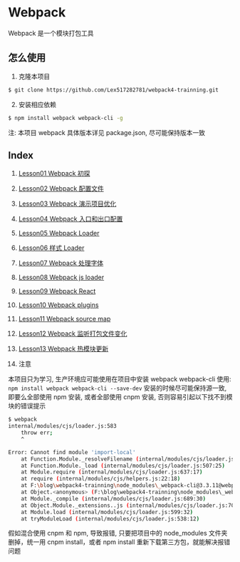 # Webpack

Webpack 是一个模块打包工具

## 怎么使用

1. 克隆本项目

```bash
$ git clone https://github.com/Lex517282781/webpack4-trainning.git
```

2. 安装相应依赖

```bash
$ npm install webpack webpack-cli -g
```

注: 本项目 webpack 具体版本详见 package.json, 尽可能保持版本一致

## Index

1. [Lesson01 Webpack 初探](https://github.com/Lex517282781/webpack4-trainning/tree/master/lesson01)
1. [Lesson02 Webpack 配置文件](https://github.com/Lex517282781/webpack4-trainning/tree/master/lesson02)
1. [Lesson03 Webpack 演示项目优化](https://github.com/Lex517282781/webpack4-trainning/tree/master/lesson03)
1. [Lesson04 Webpack 入口和出口配置](https://github.com/Lex517282781/webpack4-trainning/tree/master/lesson04)
1. [Lesson05 Webpack Loader](https://github.com/Lex517282781/webpack4-trainning/tree/master/lesson05)
1. [Lesson06 样式 Loader](https://github.com/Lex517282781/webpack4-trainning/tree/master/lesson06)
1. [Lesson07 Webpack 处理字体](https://github.com/Lex517282781/webpack4-trainning/tree/master/lesson07)
1. [Lesson08 Webpack js loader](https://github.com/Lex517282781/webpack4-trainning/tree/master/lesson08)
1. [Lesson09 Webpack React](https://github.com/Lex517282781/webpack4-trainning/tree/master/lesson09)
1. [Lesson10 Webpack plugins](https://github.com/Lex517282781/webpack4-trainning/tree/master/lesson10)
1. [Lesson11 Webpack source map](https://github.com/Lex517282781/webpack4-trainning/tree/master/lesson11)
1. [Lesson12 Webpack 监听打包文件变化](https://github.com/Lex517282781/webpack4-trainning/tree/master/lesson12)
1. [Lesson13 Webpack 热模块更新](https://github.com/Lex517282781/webpack4-trainning/tree/master/lesson13)

1. 注意

本项目只为学习, 生产环境应可能使用在项目中安装 webpack webpack-cli 使用: `npm install webpack webpack-cli --save-dev`
安装的时候尽可能保持源一致, 即要么全部使用 npm 安装, 或者全部使用 cnpm 安装, 否则容易引起以下找不到模块的错误提示

```bash
$ webpack
internal/modules/cjs/loader.js:583
    throw err;
    ^

Error: Cannot find module 'import-local'
    at Function.Module._resolveFilename (internal/modules/cjs/loader.js:581:15)
    at Function.Module._load (internal/modules/cjs/loader.js:507:25)
    at Module.require (internal/modules/cjs/loader.js:637:17)
    at require (internal/modules/cjs/helpers.js:22:18)
    at F:\blog\webpack4-trainning\node_modules\_webpack-cli@3.3.11@webpack-cli\bin\cli.js:13:22
    at Object.<anonymous> (F:\blog\webpack4-trainning\node_modules\_webpack-cli@3.3.11@webpack-cli\bin\cli.js:366:3)
    at Module._compile (internal/modules/cjs/loader.js:689:30)
    at Object.Module._extensions..js (internal/modules/cjs/loader.js:700:10)
    at Module.load (internal/modules/cjs/loader.js:599:32)
    at tryModuleLoad (internal/modules/cjs/loader.js:538:12)
```

假如混合使用 cnpm 和 npm, 导致报错, 只要把项目中的 node_modules 文件夹删掉，统一用 cnpm install，或者 npm install 重新下载第三方包，就能解决报错问题
